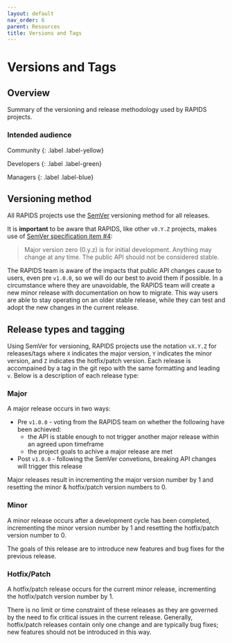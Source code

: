 ```yaml
---
layout: default
nav_order: 6
parent: Resources
title: Versions and Tags
---
```


# Versions and Tags

## Overview

Summary of the versioning and release methodology used by RAPIDS projects.

### Intended audience

Community
{: .label .label-yellow}

Developers
{: .label .label-green}

Managers
{: .label .label-blue}

## Versioning method

All RAPIDS projects use the [SemVer](https://semver.org/) versioning method for all releases. 

It is **important** to be aware that RAPIDS, like other `v0.Y.Z` projects, makes use of [SemVer specification item #4](https://semver.org/#spec-item-4):

> Major version zero (0.y.z) is for initial development. Anything may change at any time. The public API should not be considered stable.

The RAPIDS team is aware of the impacts that public API changes cause to users, even pre `v1.0.0`, so we will do our best to avoid them if possible. In a circumstance where they are unavoidable, the RAPIDS team will create a new minor release with documentation on how to migrate. This way users are able to stay operating on an older stable release, while they can test and adopt the new changes in the current release.

## Release types and tagging

Using SemVer for versioning, RAPIDS projects use the notation `vX.Y.Z` for releases/tags where `X` indicates the major version, `Y` indicates the minor version, and `Z` indicates the hotfix/patch version. Each release is accompained by a tag in the git repo with the same formatting and leading `v`. Below is a description of each release type:

### Major

A major release occurs in two ways:
- Pre `v1.0.0` - voting from the RAPIDS team on whether the following have been achieved:
  - the API is stable enough to not trigger another major release within an agreed upon timeframe
  - the project goals to achive a major release are met
- Post `v1.0.0` - following the SemVer convetions, breaking API changes will trigger this release

Major releases result in incrementing the major version number by 1 and resetting the minor & hotfix/patch version numbers to 0.

### Minor

A minor release occurs after a development cycle has been completed, incrementing the minor version number by 1 and resetting the hotfix/patch version number to 0. 

The goals of this release are to introduce new features and bug fixes for the previous release. 

### Hotfix/Patch

A hotfix/patch release occurs for the current minor release, incrementing the hotfix/patch version number by 1. 

There is no limit or time constraint of these releases as they are governed by the need to fix critical issues in the current release. Generally, hotfix/patch releases contain only one change and are typically bug fixes; new features should not be introduced in this way.
